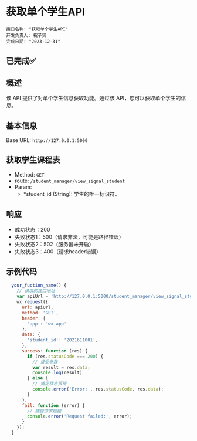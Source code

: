 # 获取单个学生API
```
接口名称: "获取单个学生API"
开发负责人: 祝子贤
完成日期: "2023-12-31"
```

## **已完成**✅


## 概述
该 API 提供了对单个学生信息获取功能。通过该 API，您可以获取单个学生的信息。

## 基本信息
Base URL: `http://127.0.0.1:5000`


## 获取学生课程表
- Method: `GET`
- route: `/student_manager/view_signal_student`
- Param:
    - *student_id (String): 学生的唯一标识符。

## 响应
- 成功状态：200
- 失败状态1：500（请求非法，可能是路径错误）
- 失败状态2：502（服务器未开启）
- 失败状态3：400（请求header错误）

## 示例代码
```Javascript
  your_fuction_name() {
    // 请求的接口地址
    var apiUrl = 'http://127.0.0.1:5000/student_manager/view_signal_student';
    wx.request({
      url: apiUrl,
      method: 'GET',
      header: {
        'app': 'wx-app'
      },
      data: {
        'student_id': '2021611001',
      },
      success: function (res) {
        if (res.statusCode === 200) {
          // 接受参数
          var result = res.data;
          console.log(result)
        } else {
          // 捕捉状态报错
          console.error('Error:', res.statusCode, res.data);
        }
      },
      fail: function (error) {
        // 捕捉请求报错
        console.error('Request failed:', error);
      }
    });
  }
```
